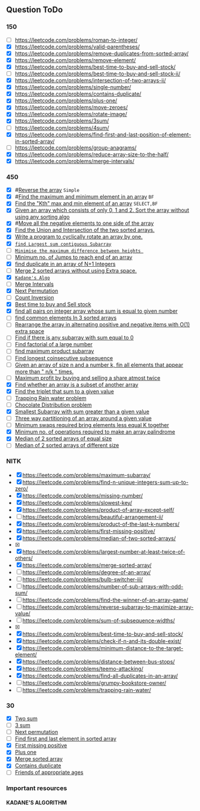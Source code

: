 ## Question ToDo
### 150
- [ ] https://leetcode.com/problems/roman-to-integer/ 
- [x] https://leetcode.com/problems/valid-parentheses/ 
- [x] https://leetcode.com/problems/remove-duplicates-from-sorted-array/ 
- [x] https://leetcode.com/problems/remove-element/ 
- [x] https://leetcode.com/problems/best-time-to-buy-and-sell-stock/ 
- [ ] https://leetcode.com/problems/best-time-to-buy-and-sell-stock-ii/ 
- [x] https://leetcode.com/problems/intersection-of-two-arrays-ii/ 
- [x] https://leetcode.com/problems/single-number/ 
- [x] https://leetcode.com/problems/contains-duplicate/ 
- [x] https://leetcode.com/problems/plus-one/ 
- [x] https://leetcode.com/problems/move-zeroes/ 
- [x] https://leetcode.com/problems/rotate-image/ 
- [x] https://leetcode.com/problems/3sum/ 
- [ ] https://leetcode.com/problems/4sum/ 
- [x] https://leetcode.com/problems/find-first-and-last-position-of-element-in-sorted-array/ 
- [ ] https://leetcode.com/problems/group-anagrams/  
- [x] https://leetcode.com/problems/reduce-array-size-to-the-half/ 
- [x] https://leetcode.com/problems/merge-intervals/

### 450
- [x] #[Reverse the array](https://www.geeksforgeeks.org/write-a-program-to-reverse-an-array-or-string/)  `Simple`
- [x] #[Find the maximum and minimum element in an array](https://www.geeksforgeeks.org/maximum-and-minimum-in-an-array/) `BF`
- [x]  [Find the "Kth" max and min element of an array](https://practice.geeksforgeeks.org/problems/kth-smallest-element/0) `SELECT,BF`
- [x]  [Given an array which consists of only 0, 1 and 2. Sort the array without using any sorting algo](https://practice.geeksforgeeks.org/problems/sort-an-array-of-0s-1s-and-2s/0)
- [x]  #[Move all the negative elements to one side of the array](https://www.geeksforgeeks.org/move-negative-numbers-beginning-positive-end-constant-extra-space/)
- [x]  [Find the Union and Intersection of the two sorted arrays.](https://practice.geeksforgeeks.org/problems/union-of-two-arrays/0)
- [x]  [Write a program to cyclically rotate an array by one.](https://practice.geeksforgeeks.org/problems/cyclically-rotate-an-array-by-one/0)
- [x]  [`find Largest sum contiguous Subarray`](https://practice.geeksforgeeks.org/problems/kadanes-algorithm/0)
- [ ]  [`Minimise the maximum difference between heights `](https://practice.geeksforgeeks.org/problems/minimize-the-heights3351/1)
- [ ]  [Minimum no. of Jumps to reach end of an array](https://practice.geeksforgeeks.org/problems/minimum-number-of-jumps/0)
- [x]  [find duplicate in an array of N+1 Integers](https://leetcode.com/problems/find-the-duplicate-number/)
- [ ]  [Merge 2 sorted arrays without using Extra space.](https://practice.geeksforgeeks.org/problems/merge-two-sorted-arrays5135/1)
- [x]  [`Kadane's Algo`](https://practice.geeksforgeeks.org/problems/kadanes-algorithm/0)
- [ ]  [Merge Intervals](https://leetcode.com/problems/merge-intervals/)
- [x]  [Next Permutation](https://leetcode.com/problems/next-permutation/)
- [ ]  [Count Inversion](https://practice.geeksforgeeks.org/problems/inversion-of-array/0)
- [x]  [Best time to buy and Sell stock](https://leetcode.com/problems/best-time-to-buy-and-sell-stock/)
- [x]  [find all pairs on integer array whose sum is equal to given number](https://practice.geeksforgeeks.org/problems/count-pairs-with-given-sum5022/1)
- [ ]  [find common elements In 3 sorted arrays](https://practice.geeksforgeeks.org/problems/common-elements1132/1)
- [ ]  [Rearrange the array in alternating positive and negative items with O(1) extra space](https://www.geeksforgeeks.org/rearrange-array-alternating-positive-negative-items-o1-extra-space/)
- [ ]  [Find if there is any subarray with sum equal to 0](https://practice.geeksforgeeks.org/problems/subarray-with-0-sum/0)
- [ ]  [Find factorial of a large number](https://practice.geeksforgeeks.org/problems/factorials-of-large-numbers/0)
- [ ]  [find maximum product subarray](https://practice.geeksforgeeks.org/problems/maximum-product-subarray3604/1)
- [ ]  [Find longest coinsecutive subsequence](https://practice.geeksforgeeks.org/problems/longest-consecutive-subsequence/0)
- [ ]  [Given an array of size n and a number k, fin all elements that appear more than " n/k " times.](https://www.geeksforgeeks.org/given-an-array-of-of-size-n-finds-all-the-elements-that-appear-more-than-nk-times/)
- [ ]  [Maximum profit by buying and selling a share atmost twice](https://www.geeksforgeeks.org/maximum-profit-by-buying-and-selling-a-share-at-most-twice/)
- [x]  [Find whether an array is a subset of another array](https://practice.geeksforgeeks.org/problems/array-subset-of-another-array/0)
- [x]  [Find the triplet that sum to a given value](https://practice.geeksforgeeks.org/problems/triplet-sum-in-array/0)
- [ ]  [Trapping Rain water problem](https://practice.geeksforgeeks.org/problems/trapping-rain-water/0)
- [ ]  [Chocolate Distribution problem](https://practice.geeksforgeeks.org/problems/chocolate-distribution-problem/0)
- [x]  [Smallest Subarray with sum greater than a given value](https://practice.geeksforgeeks.org/problems/smallest-subarray-with-sum-greater-than-x/0)
- [ ]  [Three way partitioning of an array around a given value](https://practice.geeksforgeeks.org/problems/three-way-partitioning/1)
- [ ]  [Minimum swaps required bring elements less equal K together](https://practice.geeksforgeeks.org/problems/minimum-swaps-required-to-bring-all-elements-less-than-or-equal-to-k-together/0)
- [x]  [Minimum no. of operations required to make an array palindrome](https://practice.geeksforgeeks.org/problems/palindromic-array/0)
- [x]  [Median of 2 sorted arrays of equal size](https://practice.geeksforgeeks.org/problems/find-the-median0527/1)
- [ ] [Median of 2 sorted arrays of different size](https://www.geeksforgeeks.org/median-of-two-sorted-arrays-of-different-sizes/)

### NITK 
- [x]  https://leetcode.com/problems/maximum-subarray/ 
- [x]  https://leetcode.com/problems/find-n-unique-integers-sum-up-to-zero/  
- [x]   https://leetcode.com/problems/missing-number/ 
- [x]   https://leetcode.com/problems/slowest-key/ 
- [x]   https://leetcode.com/problems/product-of-array-except-self/
- [ ]    https://leetcode.com/problems/beautiful-arrangement-ii/
- [x]    https://leetcode.com/problems/product-of-the-last-k-numbers/ 
- [x]    https://leetcode.com/problems/first-missing-positive/
- [x]    https://leetcode.com/problems/median-of-two-sorted-arrays/ 
- [x]    
- [x]  https://leetcode.com/problems/largest-number-at-least-twice-of-others/ 
- [x]  https://leetcode.com/problems/merge-sorted-array/
- [ ]  https://leetcode.com/problems/degree-of-an-array/
- [ ]   https://leetcode.com/problems/bulb-switcher-iii/ 
- [ ]   https://leetcode.com/problems/number-of-sub-arrays-with-odd-sum/
- [ ]    https://leetcode.com/problems/find-the-winner-of-an-array-game/ 
- [ ]   https://leetcode.com/problems/reverse-subarray-to-maximize-array-value/ 
- [ ]    https://leetcode.com/problems/sum-of-subsequence-widths/ 
- [x]    
- [x]   https://leetcode.com/problems/best-time-to-buy-and-sell-stock/ 
- [x]    https://leetcode.com/problems/check-if-n-and-its-double-exist/ 
- [x]    https://leetcode.com/problems/minimum-distance-to-the-target-element/
- [x]    https://leetcode.com/problems/distance-between-bus-stops/
- [x]    https://leetcode.com/problems/teemo-attacking/ 
- [x] https://leetcode.com/problems/find-all-duplicates-in-an-array/ 
- [ ]   https://leetcode.com/problems/grumpy-bookstore-owner/ 
- [ ]   https://leetcode.com/problems/trapping-rain-water/ 

### 30
- [x] [Two sum](https://leetcode.com/problems/two-sum/)
- [ ] [3 sum](https://leetcode.com/problems/3sum/)
- [ ] [Next permutation](https://leetcode.com/problems/next-permutation/)
- [ ] [Find first and last element in sorted array](https://leetcode.com/problems/find-first-and-last-position-of-element-in-sorted-array/)
- [x] [First missing positive](https://leetcode.com/problems/first-missing-positive/)
- [x] [Plus one](https://leetcode.com/problems/plus-one/)
- [x] [Merge sorted array](https://leetcode.com/problems/merge-sorted-array/)
- [x] [Contains duplicate](https://leetcode.com/problems/contains-duplicate/)
- [ ] [Friends of appropriate ages](https://leetcode.com/problems/friends-of-appropriate-ages/)
### Important resources

#### KADANE'S ALGORITHM